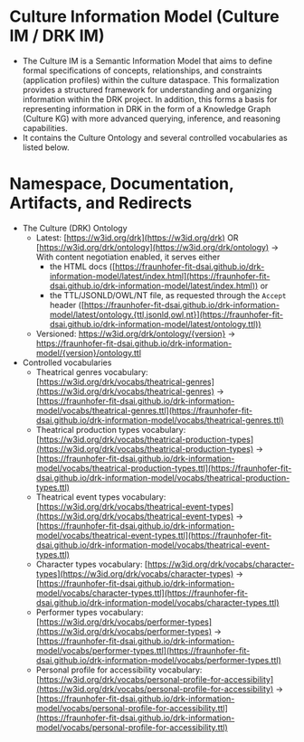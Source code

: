 # Culture Information Model (Culture IM / DRK IM)
- The Culture IM is a Semantic Information Model that aims to define formal specifications of concepts, relationships, and constraints (application profiles) within the culture dataspace. This formalization provides a structured framework for understanding and organizing information within the DRK project. In addition, this forms a basis for representing information in DRK in the form of a Knowledge Graph (Culture KG) with more advanced querying, inference, and reasoning capabilities.
- It contains the Culture Ontology and several controlled vocabularies as listed below.

# Namespace, Documentation, Artifacts, and Redirects
- The Culture (DRK) Ontology
    - Latest: [https://w3id.org/drk](https://w3id.org/drk) OR [https://w3id.org/drk/ontology](https://w3id.org/drk/ontology) -> With content negotiation enabled, it serves either
        - the HTML docs ([https://fraunhofer-fit-dsai.github.io/drk-information-model/latest/index.html](https://fraunhofer-fit-dsai.github.io/drk-information-model/latest/index.html)) or
        - the TTL/JSONLD/OWL/NT file, as requested through the `Accept` header ([https://fraunhofer-fit-dsai.github.io/drk-information-model/latest/ontology.{ttl,jsonld,owl,nt}](https://fraunhofer-fit-dsai.github.io/drk-information-model/latest/ontology.ttl))
    - Versioned: https://w3id.org/drk/ontology/{version} -> https://fraunhofer-fit-dsai.github.io/drk-information-model/{version}/ontology.ttl
- Controlled vocabularies
    - Theatrical genres vocabulary: [https://w3id.org/drk/vocabs/theatrical-genres](https://w3id.org/drk/vocabs/theatrical-genres) -> [https://fraunhofer-fit-dsai.github.io/drk-information-model/vocabs/theatrical-genres.ttl](https://fraunhofer-fit-dsai.github.io/drk-information-model/vocabs/theatrical-genres.ttl)
    - Theatrical production types vocabulary: [https://w3id.org/drk/vocabs/theatrical-production-types](https://w3id.org/drk/vocabs/theatrical-production-types) -> [https://fraunhofer-fit-dsai.github.io/drk-information-model/vocabs/theatrical-production-types.ttl](https://fraunhofer-fit-dsai.github.io/drk-information-model/vocabs/theatrical-production-types.ttl)
    - Theatrical event types vocabulary: [https://w3id.org/drk/vocabs/theatrical-event-types](https://w3id.org/drk/vocabs/theatrical-event-types) -> [https://fraunhofer-fit-dsai.github.io/drk-information-model/vocabs/theatrical-event-types.ttl](https://fraunhofer-fit-dsai.github.io/drk-information-model/vocabs/theatrical-event-types.ttl)
    - Character types vocabulary: [https://w3id.org/drk/vocabs/character-types](https://w3id.org/drk/vocabs/character-types) -> [https://fraunhofer-fit-dsai.github.io/drk-information-model/vocabs/character-types.ttl](https://fraunhofer-fit-dsai.github.io/drk-information-model/vocabs/character-types.ttl)
    - Performer types vocabulary: [https://w3id.org/drk/vocabs/performer-types](https://w3id.org/drk/vocabs/performer-types) -> [https://fraunhofer-fit-dsai.github.io/drk-information-model/vocabs/performer-types.ttl](https://fraunhofer-fit-dsai.github.io/drk-information-model/vocabs/performer-types.ttl)
    - Personal profile for accessibility vocabulary: [https://w3id.org/drk/vocabs/personal-profile-for-accessibility](https://w3id.org/drk/vocabs/personal-profile-for-accessibility) -> [https://fraunhofer-fit-dsai.github.io/drk-information-model/vocabs/personal-profile-for-accessibility.ttl](https://fraunhofer-fit-dsai.github.io/drk-information-model/vocabs/personal-profile-for-accessibility.ttl)

